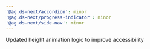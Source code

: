 ```yaml
---
'@ag.ds-next/accordion': minor
'@ag.ds-next/progress-indicator': minor
'@ag.ds-next/side-nav': minor
---
```


Updated height animation logic to improve accessibility
